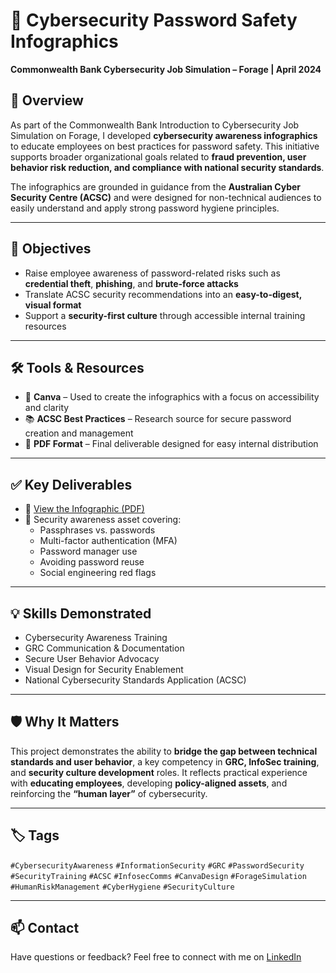 # 🔐 Cybersecurity Password Safety Infographics  
**Commonwealth Bank Cybersecurity Job Simulation – Forage | April 2024**

## 📌 Overview  
As part of the Commonwealth Bank Introduction to Cybersecurity Job Simulation on Forage, I developed **cybersecurity awareness infographics** to educate employees on best practices for password safety. This initiative supports broader organizational goals related to **fraud prevention, user behavior risk reduction, and compliance with national security standards**.

The infographics are grounded in guidance from the **Australian Cyber Security Centre (ACSC)** and were designed for non-technical audiences to easily understand and apply strong password hygiene principles.

---

## 🧠 Objectives  
- Raise employee awareness of password-related risks such as **credential theft**, **phishing**, and **brute-force attacks**  
- Translate ACSC security recommendations into an **easy-to-digest, visual format**  
- Support a **security-first culture** through accessible internal training resources

---

## 🛠 Tools & Resources  
- 🎨 **Canva** – Used to create the infographics with a focus on accessibility and clarity  
- 📚 **ACSC Best Practices** – Research source for secure password creation and management  
- 🧾 **PDF Format** – Final deliverable designed for easy internal distribution  

---

## ✅ Key Deliverables  
- 📎 [View the Infographic (PDF)](https://github.com/ariel-grc/Password-Security-Awareness-Infographic/blob/main/Are%20Your%20Devices%20Secure%20-%20Password%20Security%20Infographics.pdf)  
- 🧩 Security awareness asset covering:
  - Passphrases vs. passwords  
  - Multi-factor authentication (MFA)  
  - Password manager use  
  - Avoiding password reuse  
  - Social engineering red flags

---

## 💡 Skills Demonstrated  
- Cybersecurity Awareness Training  
- GRC Communication & Documentation  
- Secure User Behavior Advocacy  
- Visual Design for Security Enablement  
- National Cybersecurity Standards Application (ACSC)  

---

## 🛡️ Why It Matters  
This project demonstrates the ability to **bridge the gap between technical standards and user behavior**, a key competency in **GRC, InfoSec training**, and **security culture development** roles. It reflects practical experience with **educating employees**, developing **policy-aligned assets**, and reinforcing the **“human layer”** of cybersecurity.

---

## 🏷️ Tags  
`#CybersecurityAwareness` `#InformationSecurity` `#GRC` `#PasswordSecurity`  
`#SecurityTraining` `#ACSC` `#InfosecComms` `#CanvaDesign` `#ForageSimulation`  
`#HumanRiskManagement` `#CyberHygiene` `#SecurityCulture`

---

## 📫 Contact  
Have questions or feedback? Feel free to connect with me on [LinkedIn](www.linkedin.com/in/)

